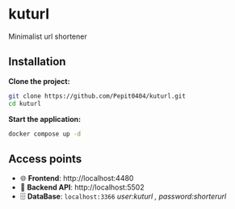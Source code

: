 # kuturl
Minimalist url shortener 

## Installation
**Clone the project:**
```bash
git clone https://github.com/Pepit0404/kuturl.git
cd kuturl
```

**Start the application:**
```bash
docker compose up -d
```

## Access points
-  🌐 **Frontend**: http://localhost:4480
- 🔌 **Backend API**: http://localhost:5502
- 🗄️ **DataBase**: ``localhost:3366`` *user:kuturl , password:shorterurl*
